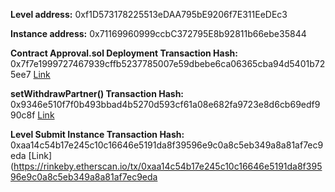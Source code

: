 **Level address:** 0xf1D573178225513eDAA795bE9206f7E311EeDEc3

**Instance address:** 0x71169960999ccbC372795E8b92811b66ebe35844

**Contract Approval.sol Deployment Transaction Hash:**
0x7f7e1999727467939cffb5237785007e59dbebe6ca06365cba94d5401b725ee7 [Link](https://rinkeby.etherscan.io/tx/0x7f7e1999727467939cffb5237785007e59dbebe6ca06365cba94d5401b725ee7)

**setWithdrawPartner() Transaction Hash:** 
0x9346e510f7f0b493bbad4b5270d593cf61a08e682fa9723e8d6cb69edf990c8f [Link](https://rinkeby.etherscan.io/tx/0x9346e510f7f0b493bbad4b5270d593cf61a08e682fa9723e8d6cb69edf990c8f)

**Level Submit Instance Transaction Hash:** 
0xaa14c54b17e245c10c16646e5191da8f39596e9c0a8c5eb349a8a81af7ec9eda [Link](https://rinkeby.etherscan.io/tx/0xaa14c54b17e245c10c16646e5191da8f39596e9c0a8c5eb349a8a81af7ec9eda 
